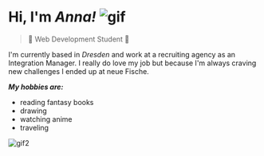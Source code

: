 # Hi, I'm _Anna!_ ![gif](https://media.giphy.com/media/13xxoHrXk4Rrdm/giphy.gif)

>👾 Web Development Student 👾

I'm currently based in _Dresden_ and work at a recruiting agency as an Integration Manager.
I really do love my job but because I'm always craving new challenges I ended up at neue Fische. 

**_My hobbies are:_**
- reading fantasy books
- drawing
- watching anime
- traveling

![gif2](https://media.giphy.com/media/abt3O3BEwR6wg/giphy.gif)
